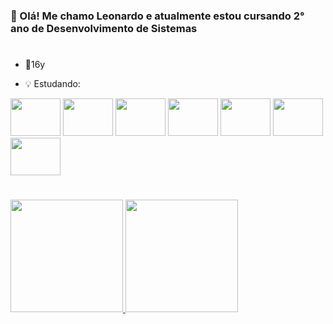 ### 👋 Olá! Me chamo Leonardo e atualmente estou cursando 2° ano de Desenvolvimento de Sistemas
#

- 🎉16y

- 💡 Estudando:
<div style="display: inline_block">
  <img height="60" width="80" src="https://cdn.jsdelivr.net/gh/devicons/devicon/icons/html5/html5-original.svg" />
  <img height="60" width="80" src="https://cdn.jsdelivr.net/gh/devicons/devicon/icons/css3/css3-original.svg" />
  <img height="60" width="80" src="https://cdn.jsdelivr.net/gh/devicons/devicon/icons/python/python-original.svg" />
  <img height="60" width="80" src="https://cdn.jsdelivr.net/gh/devicons/devicon/icons/mysql/mysql-original.svg" />
  <img height="60" width="80" src="https://cdn.jsdelivr.net/gh/devicons/devicon/icons/php/php-original.svg" />
  <img height="60" width="80" src="https://cdn.jsdelivr.net/gh/devicons/devicon/icons/csharp/csharp-original.svg" />
  <img height="60" width="80" src="https://cdn.jsdelivr.net/gh/devicons/devicon/icons/arduino/arduino-original.svg" />
</div>

#

<div>
  <a href="https://github.com/GaMa404">
  <img height="180em" src="https://github-readme-stats.vercel.app/api?username=GaMa404&show_icons=true&theme=dark&include_all_commits=true&count_private=true" />
  <img height="180em" src="https://github-readme-stats.vercel.app/api/top-langs/?username=GaMa404&layout=compact&langs_count=16&theme=dark" />
</div>

#

  
  
  
